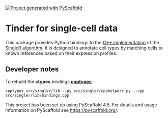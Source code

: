 <!-- These are examples of badges you might want to add to your README:
     please update the URLs accordingly

[![Built Status](https://api.cirrus-ci.com/github/<USER>/singler.svg?branch=main)](https://cirrus-ci.com/github/<USER>/singler)
[![ReadTheDocs](https://readthedocs.org/projects/singler/badge/?version=latest)](https://singler.readthedocs.io/en/stable/)
[![Coveralls](https://img.shields.io/coveralls/github/<USER>/singler/main.svg)](https://coveralls.io/r/<USER>/singler)
[![PyPI-Server](https://img.shields.io/pypi/v/singler.svg)](https://pypi.org/project/singler/)
[![Conda-Forge](https://img.shields.io/conda/vn/conda-forge/singler.svg)](https://anaconda.org/conda-forge/singler)
[![Monthly Downloads](https://pepy.tech/badge/singler/month)](https://pepy.tech/project/singler)
[![Twitter](https://img.shields.io/twitter/url/http/shields.io.svg?style=social&label=Twitter)](https://twitter.com/singler)
-->

[![Project generated with PyScaffold](https://img.shields.io/badge/-PyScaffold-005CA0?logo=pyscaffold)](https://pyscaffold.org/)

# Tinder for single-cell data

This package provides Python bindings to the [C++ implementation](https://github.com/LTLA/singlepp) of the [SingleR algorithm](https://github.com/LTLA/SingleR).
It is designed to annotate cell types by matching cells to known references based on their expression profiles.


<!-- pyscaffold-notes -->

## Developer notes

To rebuild the **ctypes** bindings [**cpptypes**](https://github.com/BiocPy/ctypes-wrapper):

```shell
cpptypes src/singler/lib --py src/singler/cpphelpers.py --cpp src/singler/lib/bindings.cpp
```

This project has been set up using PyScaffold 4.5. For details and usage
information on PyScaffold see https://pyscaffold.org/.

